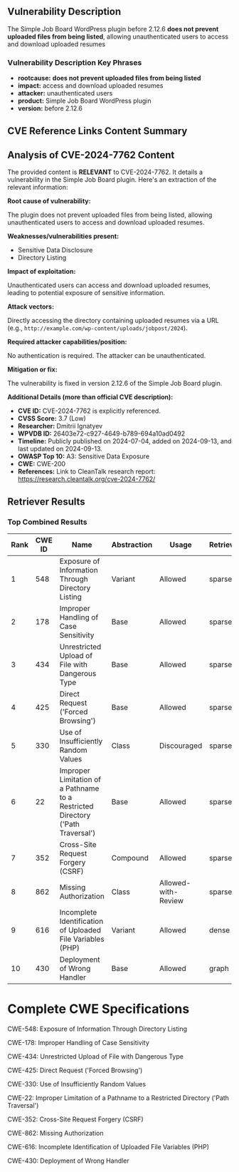 ## Vulnerability Description
The Simple Job Board WordPress plugin before 2.12.6 **does not prevent uploaded files from being listed**, allowing unauthenticated users to access and download uploaded resumes

### Vulnerability Description Key Phrases
- **rootcause:** **does not prevent uploaded files from being listed**
- **impact:** access and download uploaded resumes
- **attacker:** unauthenticated users
- **product:** Simple Job Board WordPress plugin
- **version:** before 2.12.6

## CVE Reference Links Content Summary
## Analysis of CVE-2024-7762 Content

The provided content is **RELEVANT** to CVE-2024-7762. It details a vulnerability in the Simple Job Board plugin. Here's an extraction of the relevant information:

**Root cause of vulnerability:**

The plugin does not prevent uploaded files from being listed, allowing unauthenticated users to access and download uploaded resumes.

**Weaknesses/vulnerabilities present:**

*   Sensitive Data Disclosure
*   Directory Listing

**Impact of exploitation:**

Unauthenticated users can access and download uploaded resumes, leading to potential exposure of sensitive information.

**Attack vectors:**

Directly accessing the directory containing uploaded resumes via a URL (e.g., `http://example.com/wp-content/uploads/jobpost/2024`).

**Required attacker capabilities/position:**

No authentication is required. The attacker can be unauthenticated.

**Mitigation or fix:**

The vulnerability is fixed in version 2.12.6 of the Simple Job Board plugin.

**Additional Details (more than official CVE description):**

*   **CVE ID:** CVE-2024-7762 is explicitly referenced.
*   **CVSS Score:** 3.7 (Low)
*   **Researcher:** Dmitrii Ignatyev
*   **WPVDB ID:** 26403e72-c927-4649-b789-694a10ad0492
*   **Timeline:** Publicly published on 2024-07-04, added on 2024-09-13, and last updated on 2024-09-13.
*   **OWASP Top 10:** A3: Sensitive Data Exposure
*   **CWE:** CWE-200
*   **References:** Link to CleanTalk research report: <https://research.cleantalk.org/cve-2024-7762/>

## Retriever Results

### Top Combined Results

| Rank | CWE ID | Name | Abstraction | Usage  | Retrievers | Individual Scores |
|------|--------|------|-------------|-------|------------|-------------------|
| 1 | 548 | Exposure of Information Through Directory Listing | Variant | Allowed | sparse | 0.269 |
| 2 | 178 | Improper Handling of Case Sensitivity | Base | Allowed | sparse | 0.224 |
| 3 | 434 | Unrestricted Upload of File with Dangerous Type | Base | Allowed | sparse | 0.222 |
| 4 | 425 | Direct Request ('Forced Browsing') | Base | Allowed | sparse | 0.207 |
| 5 | 330 | Use of Insufficiently Random Values | Class | Discouraged | sparse | 0.193 |
| 6 | 22 | Improper Limitation of a Pathname to a Restricted Directory ('Path Traversal') | Base | Allowed | sparse | 0.191 |
| 7 | 352 | Cross-Site Request Forgery (CSRF) | Compound | Allowed | sparse | 0.191 |
| 8 | 862 | Missing Authorization | Class | Allowed-with-Review | sparse | 0.186 |
| 9 | 616 | Incomplete Identification of Uploaded File Variables (PHP) | Variant | Allowed | dense | 0.451 |
| 10 | 430 | Deployment of Wrong Handler | Base | Allowed | graph | 0.002 |



# Complete CWE Specifications

CWE-548: Exposure of Information Through Directory Listing

CWE-178: Improper Handling of Case Sensitivity

CWE-434: Unrestricted Upload of File with Dangerous Type

CWE-425: Direct Request ('Forced Browsing')

CWE-330: Use of Insufficiently Random Values

CWE-22: Improper Limitation of a Pathname to a Restricted Directory ('Path Traversal')

CWE-352: Cross-Site Request Forgery (CSRF)

CWE-862: Missing Authorization

CWE-616: Incomplete Identification of Uploaded File Variables (PHP)

CWE-430: Deployment of Wrong Handler